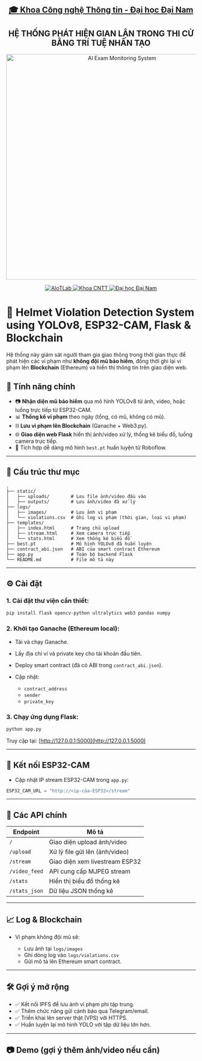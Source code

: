 <h2 align="center">
    <a href="https://dainam.edu.vn/vi/khoa-cong-nghe-thong-tin">
        🎓 Khoa Công nghệ Thông tin - Đại học Đại Nam
    </a>
</h2>

<h2 align="center">
    HỆ THỐNG PHÁT HIỆN GIAN LẬN TRONG THI CỬ BẰNG TRÍ TUỆ NHÂN TẠO
</h2>

<p align="center">
  <img src="https://scontent.fhan2-4.fna.fbcdn.net/v/t39.30808-6/474727433_1139319028194954_4417819820655219281_n.jpg?_nc_cat=100&ccb=1-7&_nc_sid=a5f93a&_nc_ohc=wRS0aRu9vVYQ7kNvwE-wFHt&_nc_oc=AdnJ5FsI68ddT2kw2bM3T8CNAfNN5t9YN_KjyF8KVk8egEitB0CnEJ0Ptz6Dpt8hAQs&_nc_zt=23&_nc_ht=scontent.fhan2-4.fna&_nc_gid=mMrFbffxizzpDtuY61nJPg&oh=00_AfMFGj_tchHbBwQtwDVpZHZer9LimOPKJbrmyY6qIHZu6A&oe=68479250" alt="AI Exam Monitoring System" width="600"/>
</p>

<p align="center">
  <a href="https://www.facebook.com/DNUAIoTLab">
    <img src="https://img.shields.io/badge/AIoTLab-green?style=for-the-badge" alt="AIoTLab" />
  </a>
  <a href="https://dainam.edu.vn/vi/khoa-cong-nghe-thong-tin">
    <img src="https://img.shields.io/badge/Khoa%20Công%20nghệ%20Thông%20tin-blue?style=for-the-badge" alt="Khoa CNTT" />
  </a>
  <a href="https://dainam.edu.vn">
    <img src="https://img.shields.io/badge/Đại%20học%20Đại%20Nam-orange?style=for-the-badge" alt="Đại học Đại Nam" />
  </a>
</p>


# 🚨 Helmet Violation Detection System using YOLOv8, ESP32-CAM, Flask & Blockchain

Hệ thống này giám sát người tham gia giao thông trong thời gian thực để phát hiện các vi phạm như **không đội mũ bảo hiểm**, đồng thời ghi lại vi phạm lên **Blockchain** (Ethereum) và hiển thị thông tin trên giao diện web.

## 📌 Tính năng chính

* 📷 **Nhận diện mũ bảo hiểm** qua mô hình YOLOv8 từ ảnh, video, hoặc luồng trực tiếp từ ESP32-CAM.
* 📊 **Thống kê vi phạm** theo ngày (tổng, có mũ, không có mũ).
* ⛓️ **Lưu vi phạm lên Blockchain** (Ganache + Web3.py).
* 🌐 **Giao diện web Flask** hiển thị ảnh/video xử lý, thống kê biểu đồ, luồng camera trực tiếp.
* 🧠 Tích hợp dễ dàng mô hình `best.pt` huấn luyện từ Roboflow.

---

## 🧩 Cấu trúc thư mục

```
.
├── static/
│   ├── uploads/        # Lưu file ảnh/video đầu vào
│   ├── outputs/        # Lưu ảnh/video đã xử lý
├── logs/
│   ├── images/         # Lưu ảnh vi phạm
│   └── violations.csv  # Ghi log vi phạm (thời gian, loại vi phạm)
├── templates/
│   ├── index.html      # Trang chủ upload
│   ├── stream.html     # Xem camera trực tiếp
│   └── stats.html      # Xem thống kê biểu đồ
├── best.pt             # Mô hình YOLOv8 đã huấn luyện
├── contract_abi.json   # ABI của smart contract Ethereum
├── app.py              # Toàn bộ backend Flask
└── README.md           # File mô tả này
```

---

## ⚙️ Cài đặt

### 1. Cài đặt thư viện cần thiết:

```bash
pip install flask opencv-python ultralytics web3 pandas numpy
```

### 2. Khởi tạo Ganache (Ethereum local):

* Tải và chạy Ganache.
* Lấy địa chỉ ví và private key cho tài khoản đầu tiên.
* Deploy smart contract (đã có ABI trong `contract_abi.json`).
* Cập nhật:

  * `contract_address`
  * `sender`
  * `private_key`

### 3. Chạy ứng dụng Flask:

```bash
python app.py
```

Truy cập tại: [http://127.0.0.1:5000](http://127.0.0.1:5000)

---

## 🎥 Kết nối ESP32-CAM

* Cập nhật IP stream ESP32-CAM trong `app.py`:

```python
ESP32_CAM_URL = "http://<ip-của-ESP32>/stream"
```

---

## 🚀 Các API chính

| Endpoint      | Mô tả                          |
| ------------- | ------------------------------ |
| `/`           | Giao diện upload ảnh/video     |
| `/upload`     | Xử lý file gửi lên (ảnh/video) |
| `/stream`     | Giao diện xem livestream ESP32 |
| `/video_feed` | API cung cấp MJPEG stream      |
| `/stats`      | Hiển thị biểu đồ thống kê      |
| `/stats_json` | Dữ liệu JSON thống kê          |

---

## 📈 Log & Blockchain

* Vi phạm không đội mũ sẽ:

  * Lưu ảnh tại `logs/images`
  * Ghi dòng log vào `logs/violations.csv`
  * Gửi mô tả lên Ethereum smart contract.

---

## 🛠️ Gợi ý mở rộng

* ✅ Kết nối IPFS để lưu ảnh vi phạm phi tập trung.
* ✅ Thêm chức năng gửi cảnh báo qua Telegram/email.
* ✅ Triển khai lên server thật (VPS) với HTTPS.
* ✅ Huấn luyện lại mô hình YOLO với tập dữ liệu lớn hơn.

---

## 📷 Demo (gợi ý thêm ảnh/video nếu cần)
